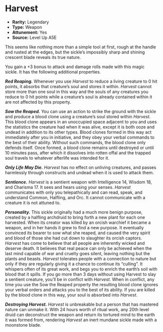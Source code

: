 
# Harvest

* **Rarity:** Legendary
* **Type:** Weapon
* **Attunement:** Yes
* **Source:** Level Up A5E


This seems like nothing more than a simple tool at first, rough at the handle and rusted at the edges, but the sickle’s impossibly sharp and shining crescent blade reveals its true nature.

You gain a +3 bonus to attack and damage rolls made with this magic sickle. It has the following additional properties. 

_**Red Reaping.**_ Whenever you use _Harvest_ to reduce a living creature to 0 hit points, it absorbs that creature’s soul and stores it within. _Harvest_ cannot store more than one soul in this way and the souls of any creatures you reduce to 0 hit points while a creature’s soul is already contained within it are not affected by this property.

_**Sow the Reaped.**_ You can use an action to strike the ground with the sickle and produce a blood clone using a creature’s soul stored within _Harvest._ This blood clone appears in an unoccupied space adjacent to you and uses the statistics the creature had when it was alive, except it is both ooze and undead in addition to its other types. Blood clones formed in this way act immediately after you in initiative, and they obey your verbal commands to the best of their ability. Without such commands, the blood clone only defends itself. Once formed, a blood clone remains until destroyed or until 10 minutes pass, after which it dissolves into rotten offal and the trapped soul travels to whatever afterlife was intended for it.

_**Only Life May Die.** Harvest_ has no effect on unliving creatures, and passes harmlessly through constructs and undead when it is used to attack them. 

_**Sentience.** Harvest_ is a sentient weapon with Intelligence 14, Wisdom 18, and Charisma 17\. It sees and hears using your senses. _Harvest_ communicates with only you telepathically and can read, speak, and understand Common, Halfling, and Orc. It cannot communicate with a creature it is not attuned to.

_**Personality.**_ This sickle originally had a much more benign purpose, created by a halfling archdruid to bring forth a new plant for each one harvested. When its creator was killed by an orcish warchief it became a weapon, and in her hands it grew to find a new purpose. It eventually convinced its bearer to sow what she reaped, and caused the very spirit and blood of those she had cut down to slaughter its orcish captors. _Harvest_ has come to believe that all people are inherently wicked and deserve death. It believes that real peace can only be achieved when the last mind capable of war and cruelty goes silent, leaving nothing but the plants and beasts. _Harvest_ tolerates people with a connection to nature but only if they are regularly giving it a chance to continue its “culling”. It whispers often of its great work, and begs you to enrich the earth’s soil with blood that it spills. If you go more than 3 days without using Harvest to slay a sentient creature, you’ll be in conflict with _Harvest_. When in conflict, any time you use the Sow the Reaped property the resulting blood clone ignores your verbal orders and attacks you to the best of its ability. If you are killed by the blood clone in this way, your soul is absorbed into _Harvest_. 

_**Destroying Harvest.**_ _Harvest_ is unbreakable but a person that has mastered nature can unmake it. With 24 hours worth of ritual work, any 20th level druid can deconstruct the weapon and return its tortured mind to the earth it was formed from, rendering _Harvest_ an inert mundane sickle made with a moonstone blade.
